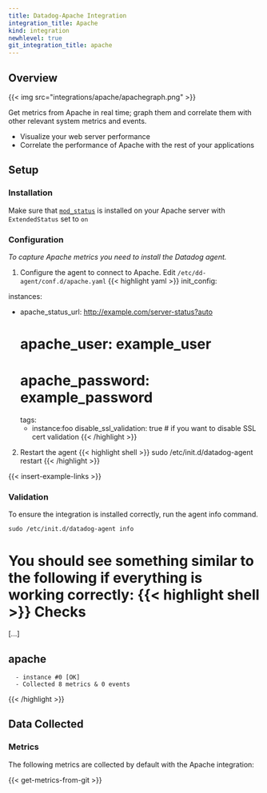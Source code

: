 ```yaml
---
title: Datadog-Apache Integration
integration_title: Apache
kind: integration
newhlevel: true
git_integration_title: apache
---
```


## Overview

{{< img src="integrations/apache/apachegraph.png" >}}

Get metrics from Apache in real time; graph them and correlate them with other relevant system metrics and events.

  * Visualize your web server performance
  * Correlate the performance of Apache with the rest of your applications

## Setup
### Installation

Make sure that [`mod_status`][3] is installed on your Apache server with `ExtendedStatus` set to `on`

### Configuration

*To capture Apache metrics you need to install the Datadog agent.*

1.  Configure the agent to connect to Apache. Edit `/etc/dd-agent/conf.d/apache.yaml`
{{< highlight yaml >}}
init_config:

instances:
  - apache_status_url: http://example.com/server-status?auto
    # apache_user: example_user
    # apache_password: example_password
    tags:
      - instance:foo
    disable_ssl_validation: true # if you want to disable SSL cert validation
{{< /highlight >}}

2. Restart the agent
{{< highlight shell >}}
sudo /etc/init.d/datadog-agent restart
{{< /highlight >}}

{{< insert-example-links >}}

### Validation

To ensure the integration is installed correctly, run the agent info command.

    sudo /etc/init.d/datadog-agent info

You should see something similar to the following if everything is working correctly:
{{< highlight shell >}}
Checks
======

  [...]

  apache
  ------
      - instance #0 [OK]
      - Collected 8 metrics & 0 events
{{< /highlight >}}

## Data Collected
### Metrics

The following metrics are collected by default with the Apache integration:

{{< get-metrics-from-git >}}

[1]: https://github.com/DataDog/integrations-core/blob/master/apache/conf.yaml.example
[2]: https://github.com/DataDog/integrations-core/blob/master/apache/check.py
[3]: http://httpd.apache.org/docs/2.0/mod/mod_status.html

